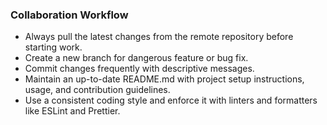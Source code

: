 ### Collaboration Workflow

- Always pull the latest changes from the remote repository before starting work.
- Create a new branch for dangerous feature or bug fix.
- Commit changes frequently with descriptive messages.
- Maintain an up-to-date README.md with project setup instructions, usage, and contribution guidelines.
- Use a consistent coding style and enforce it with linters and formatters like ESLint and Prettier.
